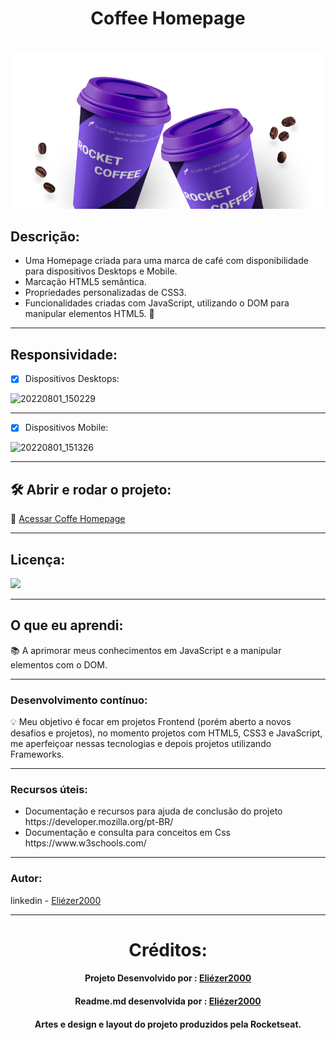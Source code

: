 <h1 align="center"> Coffee Homepage</h1> </br>
<div align="center", width= 80vw> <img  src="https://github.com/Eliezer2000/Coffee_Homepage/blob/main/assets/rocket-coffee.png"> </div>


<h2>Descrição:</h2>
 <ul>
 <li>Uma Homepage criada para uma marca de café com disponibilidade para dispositivos Desktops e Mobile.</li>
 <li>Marcação HTML5 semântica.</li>
 <li>Propriedades personalizadas de CSS3.</li>
 <li>Funcionalidades criadas com JavaScript, utilizando o DOM para manipular elementos HTML5. 🎯</li>
 </ul>
 
 ***
 
 <h2>Responsividade:</h2>
 
 - [x] Dispositivos Desktops:
 
 ![20220801_150229](https://user-images.githubusercontent.com/95540848/182213135-5d539fa1-fdf9-4dff-b745-f110fd215800.gif)
 
 ***
 
 - [x] Dispositivos Mobile:
 
 
 ![20220801_151326](https://user-images.githubusercontent.com/95540848/182214945-9f758f01-87a9-4591-962c-b056a55ed3fc.gif)
 
 ***
 
  ## 🛠️ Abrir e rodar o projeto:
 
  🔎 [Acessar Coffe Homepage](https://eliezer2000.github.io/Coffee_Homepage/)
  
  ***
  
  <h2>Licença:</h2>
 
 ![](https://img.shields.io/github/license/Eliezer2000/Coffee_Homepage)
 
 ***

## O que eu aprendi:
 📚 A aprimorar meus conhecimentos em JavaScript e a manipular elementos com o DOM.
 
 ***
 
 ### Desenvolvimento contínuo:
 💡 Meu objetivo é focar em projetos Frontend (porém aberto a novos desafios e projetos), no momento projetos com HTML5, CSS3 e JavaScript, me aperfeiçoar nessas tecnologias e depois projetos utilizando Frameworks.
 
 ***
 
 ### Recursos úteis:
 <ul>
 <li>Documentação e recursos para ajuda de conclusão do projeto https://developer.mozilla.org/pt-BR/ </li>
 <li>Documentação e consulta para conceitos em Css https://www.w3schools.com/</li>
 </ul>
 
 ***
 
 ### Autor:
 linkedin - [Eliézer2000](https://www.linkedin.com/in/eliezeralvesbernardino/)
 
 ***
 
 <div align= center>
     <h1> Créditos:</h1>
     <h4>Projeto Desenvolvido por :  <a href="https://github.com/Eliezer2000">Eliézer2000</a></h4>
     <h4>Readme.md desenvolvida por : <a href="https://github.com/Eliezer2000">Eliézer2000</a></h4>
     <h4>Artes e design e layout do projeto produzidos pela Rocketseat.</h4>
 </div>
